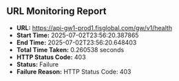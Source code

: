 ## URL Monitoring Report

- **URL:** https://api-gw1-prod1.fisglobal.com/gw/v1/health
- **Start Time:** 2025-07-02T23:56:20.387865
- **End Time:** 2025-07-02T23:56:20.648403
- **Total Time Taken:** 0.260538 seconds
- **HTTP Status Code:** 403
- **Status:** Failure
- **Failure Reason:** HTTP Status Code: 403
